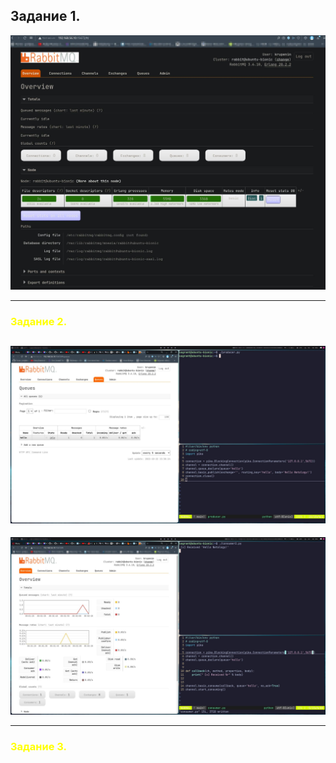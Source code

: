 ## <span sytle="color:yellow">Задание 1.</span>

![](/Databases_and_their_types/img/rabbit_1.jpg)

---
### <span style="color:yellow">Задание 2.</span>


![](/Databases_and_their_types/img/rabbit_2.jpg)
-
![](/Databases_and_their_types/img/rabbit_3.jpg)

---
### <span style="color:yellow">Задание 3.</span>


